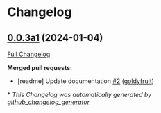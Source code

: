 # Changelog

## [0.0.3a1](https://github.com/smartgic/ovos-phal-plugin-ww-led/tree/0.0.3a1) (2024-01-04)

[Full Changelog](https://github.com/smartgic/ovos-phal-plugin-ww-led/compare/0.0.2...0.0.3a1)

**Merged pull requests:**

- \[readme\] Update documentation [\#2](https://github.com/smartgic/ovos-phal-plugin-ww-led/pull/2) ([goldyfruit](https://github.com/goldyfruit))



\* *This Changelog was automatically generated by [github_changelog_generator](https://github.com/github-changelog-generator/github-changelog-generator)*

